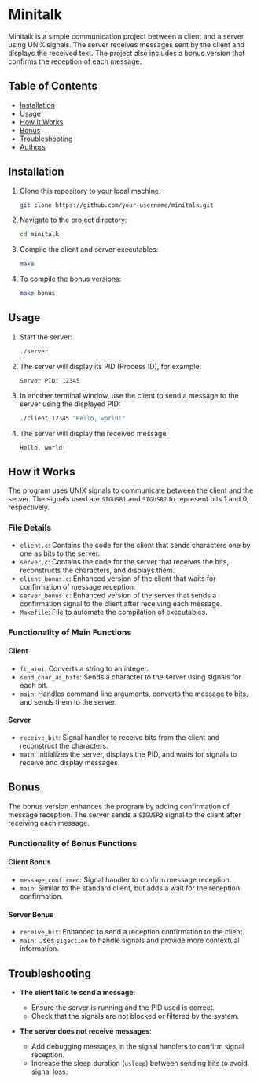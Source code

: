 # Minitalk

Minitalk is a simple communication project between a client and a server using UNIX signals. The server receives messages sent by the client and displays the received text. The project also includes a bonus version that confirms the reception of each message.

## Table of Contents

- [Installation](#installation)
- [Usage](#usage)
- [How it Works](#how-it-works)
- [Bonus](#bonus)
- [Troubleshooting](#troubleshooting)
- [Authors](#authors)

## Installation

1. Clone this repository to your local machine:
    ```bash
    git clone https://github.com/your-username/minitalk.git
    ```

2. Navigate to the project directory:
    ```bash
    cd minitalk
    ```

3. Compile the client and server executables:
    ```bash
    make
    ```

4. To compile the bonus versions:
    ```bash
    make bonus
    ```

## Usage

1. Start the server:
    ```bash
    ./server
    ```

2. The server will display its PID (Process ID), for example:
    ```
    Server PID: 12345
    ```

3. In another terminal window, use the client to send a message to the server using the displayed PID:
    ```bash
    ./client 12345 "Hello, world!"
    ```

4. The server will display the received message:
    ```
    Hello, world!
    ```

## How it Works

The program uses UNIX signals to communicate between the client and the server. The signals used are `SIGUSR1` and `SIGUSR2` to represent bits 1 and 0, respectively.

### File Details

- `client.c`: Contains the code for the client that sends characters one by one as bits to the server.
- `server.c`: Contains the code for the server that receives the bits, reconstructs the characters, and displays them.
- `client_bonus.c`: Enhanced version of the client that waits for confirmation of message reception.
- `server_bonus.c`: Enhanced version of the server that sends a confirmation signal to the client after receiving each message.
- `Makefile`: File to automate the compilation of executables.

### Functionality of Main Functions

#### Client

- `ft_atoi`: Converts a string to an integer.
- `send_char_as_bits`: Sends a character to the server using signals for each bit.
- `main`: Handles command line arguments, converts the message to bits, and sends them to the server.

#### Server

- `receive_bit`: Signal handler to receive bits from the client and reconstruct the characters.
- `main`: Initializes the server, displays the PID, and waits for signals to receive and display messages.

## Bonus

The bonus version enhances the program by adding confirmation of message reception. The server sends a `SIGUSR2` signal to the client after receiving each message.

### Functionality of Bonus Functions

#### Client Bonus

- `message_confirmed`: Signal handler to confirm message reception.
- `main`: Similar to the standard client, but adds a wait for the reception confirmation.

#### Server Bonus

- `receive_bit`: Enhanced to send a reception confirmation to the client.
- `main`: Uses `sigaction` to handle signals and provide more contextual information.

## Troubleshooting

- **The client fails to send a message**:
  - Ensure the server is running and the PID used is correct.
  - Check that the signals are not blocked or filtered by the system.

- **The server does not receive messages**:
  - Add debugging messages in the signal handlers to confirm signal reception.
  - Increase the sleep duration (`usleep`) between sending bits to avoid signal loss.

